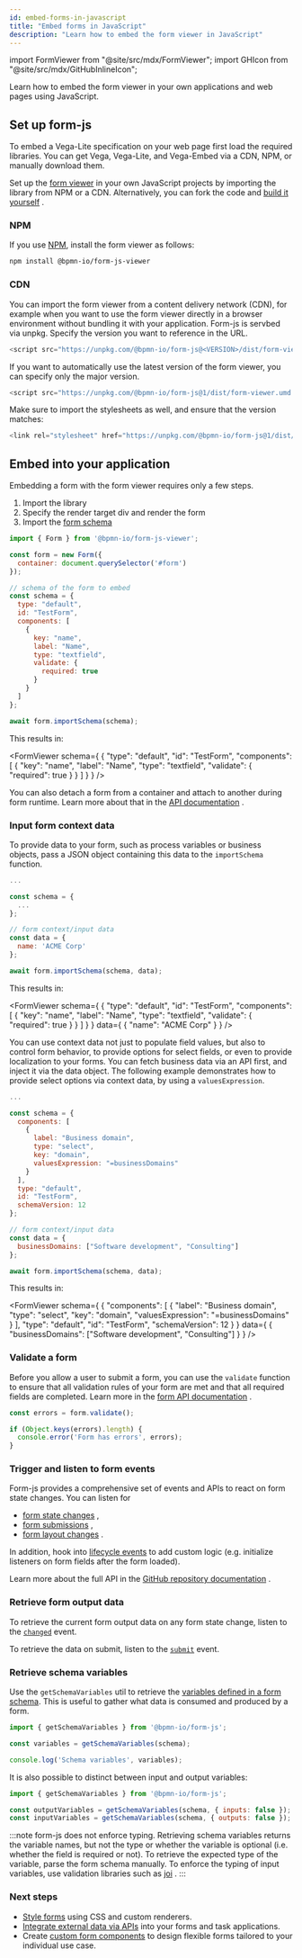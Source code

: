 ```yaml
---
id: embed-forms-in-javascript
title: "Embed forms in JavaScript"
description: "Learn how to embed the form viewer in JavaScript"
---
```


import FormViewer from "@site/src/mdx/FormViewer";
import GHIcon from "@site/src/mdx/GitHubInlineIcon";

Learn how to embed the form viewer in your own applications and web pages using JavaScript.

## Set up form-js

To embed a Vega-Lite specification on your web page first load the required libraries. You can get Vega, Vega-Lite, and Vega-Embed via a CDN, NPM, or manually download them.

Set up the [form viewer](https://github.com/bpmn-io/form-js/tree/develop/packages/form-js-viewer) <GHIcon /> in your own JavaScript projects by importing the library from NPM or a CDN. Alternatively, you can fork the code and [build it yourself](https://github.com/bpmn-io/form-js?tab=readme-ov-file#build-and-run) <GHIcon />.

### NPM

If you use [NPM](https://docs.npmjs.com/getting-started/what-is-npm), install the form viewer as follows:

```sh
npm install @bpmn-io/form-js-viewer
```

### CDN

You can import the form viewer from a content delivery network (CDN), for example when you want to use the form viewer directly in a browser environment without bundling it with your application. Form-js is servbed via unpkg. Specify the version you want to reference in the URL.

```js
<script src="https://unpkg.com/@bpmn-io/form-js@<VERSION>/dist/form-viewer.umd.js"></script>
```

If you want to automatically use the latest version of the form viewer, you can specify only the major version.

```js
<script src="https://unpkg.com/@bpmn-io/form-js@1/dist/form-viewer.umd.js"></script>
```

Make sure to import the stylesheets as well, and ensure that the version matches:

```js
<link rel="stylesheet" href="https://unpkg.com/@bpmn-io/form-js@1/dist/assets/form-js.css">
```

## Embed into your application

Embedding a form with the form viewer requires only a few steps.

1. Import the library
2. Specify the render target div and render the form
3. Import the [form schema](./01-concepts.md#the-form-schema)

```js
import { Form } from '@bpmn-io/form-js-viewer';

const form = new Form({
  container: document.querySelector('#form')
});

// schema of the form to embed
const schema = {
  type: "default",
  id: "TestForm",
  components: [
    {
      key: "name",
      label: "Name",
      type: "textfield",
      validate: {
        required: true
      }
    }
  ]
};

await form.importSchema(schema);
```

This results in:

<FormViewer schema={ {
  "type": "default",
  "id": "TestForm",
  "components": [
    {
      "key": "name",
      "label": "Name",
      "type": "textfield",
      "validate": {
        "required": true
      }
    }
  ]
} } />

You can also detach a form from a container and attach to another during form runtime. Learn more about that in the [API documentation](https://github.com/bpmn-io/form-js/tree/develop/packages/form-js-viewer#formattachtoparentnode-htmlelement--void) <GHIcon />.

### Input form context data

To provide data to your form, such as process variables or business objects, pass a JSON object containing this data to the `importSchema` function.

```js
...

const schema = {
  ...
};

// form context/input data
const data = {
  name: 'ACME Corp'
};

await form.importSchema(schema, data);
```

This results in:

<FormViewer schema={ {
  "type": "default",
  "id": "TestForm",
  "components": [
    {
      "key": "name",
      "label": "Name",
      "type": "textfield",
      "validate": {
        "required": true
      }
    }
  ]
} } data={ {
  "name": "ACME Corp"
} } />

You can use context data not just to populate field values, but also to control form behavior, to provide options for select fields, or even to provide localization to your forms. You can fetch business data via an API first, and inject it via the data object. The following example demonstrates how to provide select options via context data, by using a `valuesExpression`.

```js
...

const schema = {
  components: [
    {
      label: "Business domain",
      type: "select",
      key: "domain",
      valuesExpression: "=businessDomains"
    }
  ],
  type: "default",
  id: "TestForm",
  schemaVersion: 12
};

// form context/input data
const data = {
  businessDomains: ["Software development", "Consulting"]
};

await form.importSchema(schema, data);
```

This results in:

<FormViewer schema={ {
  "components": [
    {
      "label": "Business domain",
      "type": "select",
      "key": "domain",
      "valuesExpression": "=businessDomains"
    }
  ],
  "type": "default",
  "id": "TestForm",
  "schemaVersion": 12
} } data={ {
  "businessDomains": ["Software development", "Consulting"]
} } />

### Validate a form

Before you allow a user to submit a form, you can use the `validate` function to ensure that all validation rules of your form are met and that all required fields are completed. Learn more in the [form API documentation](https://github.com/bpmn-io/form-js/tree/develop/packages/form-js-viewer#formvalidate--errors) <GHIcon />.

```js
const errors = form.validate();

if (Object.keys(errors).length) {
  console.error('Form has errors', errors);
}
```

### Trigger and listen to form events

Form-js provides a comprehensive set of events and APIs to react on form state changes. You can listen for 

- [form state changes](https://github.com/bpmn-io/form-js/tree/develop/packages/form-js-viewer#changed---data-errors-) <GHIcon />,
- [form submissions](https://github.com/bpmn-io/form-js/tree/develop/packages/form-js-viewer#submit---data-errors-) <GHIcon />,
- [form layout changes](https://github.com/bpmn-io/form-js/tree/develop/packages/form-js-viewer#layouting-events) <GHIcon />.

In addition, hook into [lifecycle events](https://github.com/bpmn-io/form-js/tree/develop/packages/form-js-viewer#lifecycle-events) <GHIcon /> to add custom logic (e.g. initialize listeners on form fields after the form loaded).

Learn more about the full API in the [GitHub repository documentation](https://github.com/bpmn-io/form-js/tree/develop/packages/form-js-viewer#api) <GHIcon />.

### Retrieve form output data

To retrieve the current form output data on any form state change, listen to the [`changed`](https://github.com/bpmn-io/form-js/tree/develop/packages/form-js-viewer#changed---data-errors--) <GHIcon /> event.

To retrieve the data on submit, listen to the [`submit`](https://github.com/bpmn-io/form-js/tree/develop/packages/form-js-viewer#formsubmit---data-data-errors-errors-) <GHIcon /> event.

### Retrieve schema variables

Use the `getSchemaVariables` util to retrieve the [variables defined in a form schema](./01-concepts.md#schema-variables). This is useful to gather what data is consumed and produced by a form.

```javascript
import { getSchemaVariables } from '@bpmn-io/form-js';

const variables = getSchemaVariables(schema);

console.log('Schema variables', variables);
```

It is also possible to distinct between input and output variables:

```javascript
import { getSchemaVariables } from '@bpmn-io/form-js';

const outputVariables = getSchemaVariables(schema, { inputs: false });
const inputVariables = getSchemaVariables(schema, { outputs: false });
```

:::note
form-js does not enforce typing. Retrieving schema variables returns the variable names, but not the type or whether the variable is optional (i.e. whether the field is required or not). To retrieve the expected type of the variable, parse the form schema manually. To enforce the typing of input variables, use validation libraries such as [joi](https://github.com/hapijs/joi) <GHIcon />.
:::

### Next steps

- [Style forms](../03-customize-and-extend/01-styling.md) using CSS and custom renderers.
- [Integrate external data via APIs](../03-customize-and-extend/03-integrate-api-data.md) into your forms and task applications.
- Create [custom form components](../03-customize-and-extend/02-custom-components.md) to design flexible forms tailored to your individual use case.

<!--
- Using React instead of vanilla JavaScript? Learn how to embed forms in a React environment.
-->
